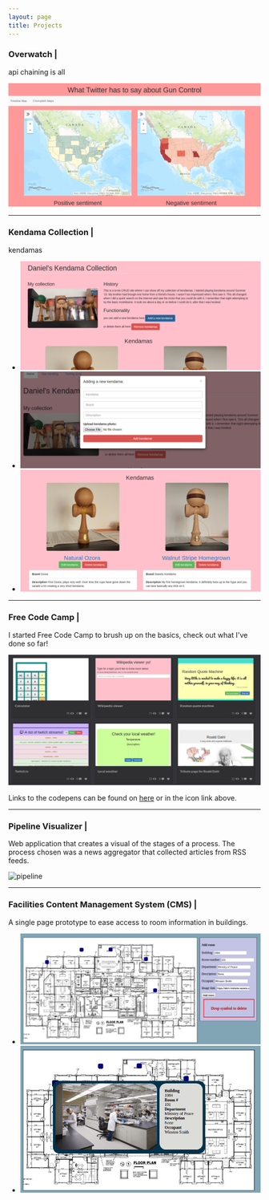 ```yaml
---
layout: page
title: Projects 
---
```


### Overwatch | <a href="https://github.com/danielcodes/overwatch" target="_blank"> <i class="fa fa-github" ></i> </a>		

api chaining is all

![overwatch](/public/img/choropleths.png)

<hr>

### Kendama Collection | <a href="https://github.com/danielcodes/kendama-collection" target="_blank"> <i class="fa fa-github" ></i> </a>		

kendamas

<ul class="bxslider">
	<li><img src="/public/img/kendama/collection.png" alt=""></li>
	<li><img src="/public/img/kendama/kendama_modal.png" alt=""></li>
	<li><img src="/public/img/kendama/kendamas.png" alt=""></li>
</ul>

<hr>

### Free Code Camp | <a href="http://codepen.io/danielcodes/pens/popular/" target="_blank"> <i class="fa fa-codepen" ></i> </a>		

I started Free Code Camp to brush up on the basics, check out what I've done so far!

![codepens](/public/img/fcc/codepen.png)

Links to the codepens can be found on [here](http://codepen.io/danielcodes/pens/popular/) or in the icon link above.

<hr>

### Pipeline Visualizer | <a href="https://bitbucket.org/danielcodes/pipeline_monitor" target="_blank"> <i class="fa fa-bitbucket" ></i> </a>		
Web application that creates a visual of the stages of a process. The process chosen was a news aggregator that collected articles from RSS feeds.

![pipeline](https://bytebucket.org/danielcodes/pipeline_monitor/raw/7b185fc18abff50a276a07169292979ccd4f70e5/site/docs/img/pipeline.png)

<hr>

### Facilities Content Management System (CMS) | <a href="https://github.com/danielcodes/facility-CMS" target="_blank"> <i class="fa fa-github-alt" ></i> </a>	
A single page prototype to ease access to room information in buildings.

<ul class="bxslider">
	<li><img src="/public/img/facilities/dots.png" alt=""></li>
	<li><img src="/public/img/facilities/dots_info.png" alt=""></li>
</ul>



